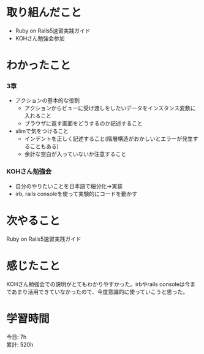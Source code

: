 # 取り組んだこと       
- Ruby on Rails5速習実践ガイド
- KOHさん勉強会参加
# わかったこと 
### 3章
- アクションの基本的な役割
    - アクションからビューに受け渡しをしたいデータをインスタンス変数に入れること
    - ブラウザに返す画面をどうするのか記述すること
- slimで気をつけること
    - インデントを正しく記述すること(階層構造がおかしいとエラーが発生することもある)
    - 余計な空白が入っていないか注意すること
### KOHさん勉強会
- 自分のやりたいことを日本語で細分化→実装
- irb, rails consoleを使って実験的にコードを動かす
# 次やること  
Ruby on Rails5速習実践ガイド  
# 感じたこと
KOHさん勉強会での説明がとてもわかりやすかった。irbやrails consoleは今まであまり活用できていなかったので、今度意識的に使っていこうと思った。  
# 学習時間  
今日: 7h      
累計: 520h    
